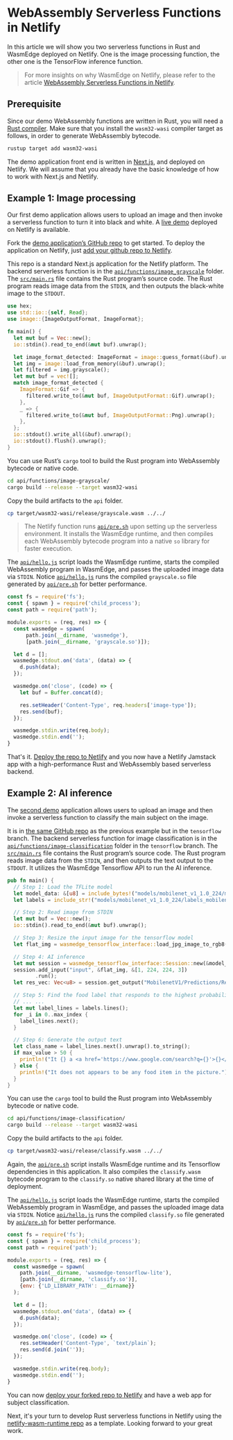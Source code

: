 # WebAssembly Serverless Functions in Netlify

In this article we will show you two serverless functions in Rust and WasmEdge deployed on Netlify. One is the image processing function, the other one is the TensorFlow inference function.

> For more insights on why WasmEdge on Netlify, please refer to the article [WebAssembly Serverless Functions in Netlify](https://www.secondstate.io/articles/netlify-wasmedge-webassembly-rust-serverless/).

## Prerequisite

Since our demo WebAssembly functions are written in Rust, you will need a [Rust compiler](https://www.rust-lang.org/tools/install). Make sure that you install the `wasm32-wasi` compiler target as follows, in order to generate WebAssembly bytecode.

```bash
rustup target add wasm32-wasi
```

The demo application front end is written in [Next.js](https://nextjs.org/), and deployed on Netlify. We will assume that you already have the basic knowledge of how to work with Next.js and Netlify.

## Example 1: Image processing

Our first demo application allows users to upload an image and then invoke a serverless function to turn it into black and white. A [live demo](https://60fe22f9ff623f0007656040--reverent-hodgkin-dc1f51.netlify.app/) deployed on Netlify is available.

Fork the [demo application’s GitHub repo](https://github.com/second-state/netlify-wasm-runtime) to get started. To deploy the application on Netlify, just [add your github repo to Netlify](https://www.netlify.com/blog/2016/09/29/a-step-by-step-guide-deploying-on-netlify/).

This repo is a standard Next.js application for the Netlify platform. The backend serverless function is in the [`api/functions/image_grayscale`](https://github.com/second-state/netlify-wasm-runtime/tree/main/api/functions/image-grayscale) folder. The [`src/main.rs`](https://github.com/second-state/netlify-wasm-runtime/blob/main/api/functions/image-grayscale/src/main.rs) file contains the Rust program’s source code. The Rust program reads image data from the `STDIN`, and then outputs the black-white image to the `STDOUT`.

```rust
use hex;
use std::io::{self, Read};
use image::{ImageOutputFormat, ImageFormat};

fn main() {
  let mut buf = Vec::new();
  io::stdin().read_to_end(&mut buf).unwrap();

  let image_format_detected: ImageFormat = image::guess_format(&buf).unwrap();
  let img = image::load_from_memory(&buf).unwrap();
  let filtered = img.grayscale();
  let mut buf = vec![];
  match image_format_detected {
    ImageFormat::Gif => {
      filtered.write_to(&mut buf, ImageOutputFormat::Gif).unwrap();
    },
    _ => {
      filtered.write_to(&mut buf, ImageOutputFormat::Png).unwrap();
    },
  };
  io::stdout().write_all(&buf).unwrap();
  io::stdout().flush().unwrap();
}
```

You can use Rust’s `cargo` tool to build the Rust program into WebAssembly bytecode or native code.

```bash
cd api/functions/image-grayscale/
cargo build --release --target wasm32-wasi 
```

Copy the build artifacts to the `api` folder.

```bash
cp target/wasm32-wasi/release/grayscale.wasm ../../
```

> The Netlify function runs [`api/pre.sh`](https://github.com/second-state/netlify-wasm-runtime/blob/main/api/pre.sh) upon setting up the serverless environment. It installs the WasmEdge runtime, and then compiles each WebAssembly bytecode program into a native `so` library for faster execution.

The [`api/hello.js`](https://github.com/second-state/netlify-wasm-runtime/blob/main/api/hello.js) script loads the WasmEdge runtime, starts the compiled WebAssembly program in WasmEdge, and passes the uploaded image data via `STDIN`. Notice [`api/hello.js`](https://github.com/second-state/netlify-wasm-runtime/blob/main/api/hello.js) runs the compiled `grayscale.so` file generated by [`api/pre.sh`](https://github.com/second-state/netlify-wasm-runtime/blob/main/api/pre.sh) for better performance.

```javascript
const fs = require('fs');
const { spawn } = require('child_process');
const path = require('path');

module.exports = (req, res) => {
  const wasmedge = spawn(
      path.join(__dirname, 'wasmedge'), 
      [path.join(__dirname, 'grayscale.so')]);

  let d = [];
  wasmedge.stdout.on('data', (data) => {
    d.push(data);
  });

  wasmedge.on('close', (code) => {
    let buf = Buffer.concat(d);

    res.setHeader('Content-Type', req.headers['image-type']);
    res.send(buf);
  });

  wasmedge.stdin.write(req.body);
  wasmedge.stdin.end('');
}
```

That's it. [Deploy the repo to Netlify](https://www.netlify.com/blog/2016/09/29/a-step-by-step-guide-deploying-on-netlify/) and you now have a Netlify Jamstack app with a high-performance Rust and WebAssembly based serverless backend.

## Example 2: AI inference

The [second demo](https://60ff7e2d10fe590008db70a9--reverent-hodgkin-dc1f51.netlify.app/) application allows users to upload an image and then invoke a serverless function to classify the main subject on the image.

It is in [the same GitHub repo](https://github.com/second-state/netlify-wasm-runtime/tree/tensorflow) as the previous example but in the `tensorflow` branch. The backend serverless function for image classification is in the [`api/functions/image-classification`](https://github.com/second-state/netlify-wasm-runtime/tree/tensorflow/api/functions/image-classification) folder in the `tensorflow` branch.  The [`src/main.rs`](https://github.com/second-state/netlify-wasm-runtime/blob/tensorflow/api/functions/image-classification/src/main.rs) file contains the Rust program’s source code. The Rust program reads image data from the `STDIN`, and then outputs the text output to the `STDOUT`. It utilizes the WasmEdge Tensorflow API to run the AI inference.

```rust
pub fn main() {
  // Step 1: Load the TFLite model
  let model_data: &[u8] = include_bytes!("models/mobilenet_v1_1.0_224/mobilenet_v1_1.0_224_quant.tflite");
  let labels = include_str!("models/mobilenet_v1_1.0_224/labels_mobilenet_quant_v1_224.txt");

  // Step 2: Read image from STDIN
  let mut buf = Vec::new();
  io::stdin().read_to_end(&mut buf).unwrap();

  // Step 3: Resize the input image for the tensorflow model
  let flat_img = wasmedge_tensorflow_interface::load_jpg_image_to_rgb8(&buf, 224, 224);

  // Step 4: AI inference
  let mut session = wasmedge_tensorflow_interface::Session::new(&model_data, wasmedge_tensorflow_interface::ModelType::TensorFlowLite);
  session.add_input("input", &flat_img, &[1, 224, 224, 3])
         .run();
  let res_vec: Vec<u8> = session.get_output("MobilenetV1/Predictions/Reshape_1");

  // Step 5: Find the food label that responds to the highest probability in res_vec
  // ... ...
  let mut label_lines = labels.lines();
  for _i in 0..max_index {
    label_lines.next();
  }

  // Step 6: Generate the output text
  let class_name = label_lines.next().unwrap().to_string();
  if max_value > 50 {
    println!("It {} a <a href='https://www.google.com/search?q={}'>{}</a> in the picture", confidence.to_string(), class_name, class_name);
  } else {
    println!("It does not appears to be any food item in the picture.");
  }
}
```

You can use the `cargo` tool to build the Rust program into WebAssembly bytecode or native code.

```bash
cd api/functions/image-classification/
cargo build --release --target wasm32-wasi
```

Copy the build artifacts to the `api` folder.

```bash
cp target/wasm32-wasi/release/classify.wasm ../../
```

Again, the [`api/pre.sh`](https://github.com/second-state/netlify-wasm-runtime/blob/tensorflow/api/pre.sh) script installs WasmEdge runtime and its Tensorflow dependencies in this application. It also compiles the `classify.wasm` bytecode program to the `classify.so` native shared library at the time of deployment.

The [`api/hello.js`](https://github.com/second-state/netlify-wasm-runtime/blob/tensorflow/api/hello.js) script loads the WasmEdge runtime, starts the compiled WebAssembly program in WasmEdge, and passes the uploaded image data via `STDIN`. Notice [`api/hello.js`](https://github.com/second-state/netlify-wasm-runtime/blob/tensorflow/api/hello.js) runs the compiled `classify.so` file generated by [`api/pre.sh`](https://github.com/second-state/netlify-wasm-runtime/blob/tensorflow/api/pre.sh) for better performance.

```javascript
const fs = require('fs');
const { spawn } = require('child_process');
const path = require('path');

module.exports = (req, res) => {
  const wasmedge = spawn(
    path.join(__dirname, 'wasmedge-tensorflow-lite'),
    [path.join(__dirname, 'classify.so')],
    {env: {'LD_LIBRARY_PATH': __dirname}}
  );

  let d = [];
  wasmedge.stdout.on('data', (data) => {
    d.push(data);
  });

  wasmedge.on('close', (code) => {
    res.setHeader('Content-Type', `text/plain`);
    res.send(d.join(''));
  });

  wasmedge.stdin.write(req.body);
  wasmedge.stdin.end('');
}
```

You can now [deploy your forked repo to Netlify](https://www.netlify.com/blog/2016/09/29/a-step-by-step-guide-deploying-on-netlify/) and have a web app for subject classification.

Next, it's your turn to develop Rust serverless functions in Netlify using the [netlify-wasm-runtime repo](https://github.com/second-state/netlify-wasm-runtime) as a template. Looking forward to your great work.
